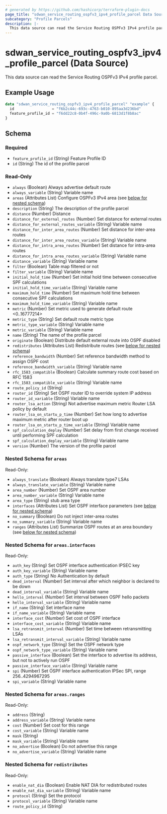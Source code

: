 ```yaml
---
# generated by https://github.com/hashicorp/terraform-plugin-docs
page_title: "sdwan_service_routing_ospfv3_ipv4_profile_parcel Data Source - terraform-provider-sdwan"
subcategory: "Profile Parcels"
description: |-
  This data source can read the Service Routing OSPFv3 IPv4 profile parcel.
---
```


# sdwan_service_routing_ospfv3_ipv4_profile_parcel (Data Source)

This data source can read the Service Routing OSPFv3 IPv4 profile parcel.

## Example Usage

```terraform
data "sdwan_service_routing_ospfv3_ipv4_profile_parcel" "example" {
  id                 = "f6b2c44c-693c-4763-b010-895aa3d236bd"
  feature_profile_id = "f6dd22c8-0b4f-496c-9a0b-6813d1f8b8ac"
}
```

<!-- schema generated by tfplugindocs -->
## Schema

### Required

- `feature_profile_id` (String) Feature Profile ID
- `id` (String) The id of the profile parcel

### Read-Only

- `always` (Boolean) Always advertise default route
- `always_variable` (String) Variable name
- `areas` (Attributes List) Configure OSPFv3 IPv4 area (see [below for nested schema](#nestedatt--areas))
- `description` (String) The description of the profile parcel
- `distance` (Number) Distance
- `distance_for_external_routes` (Number) Set distance for external routes
- `distance_for_external_routes_variable` (String) Variable name
- `distance_for_inter_area_routes` (Number) Set distance for inter-area routes
- `distance_for_inter_area_routes_variable` (String) Variable name
- `distance_for_intra_area_routes` (Number) Set distance for intra-area routes
- `distance_for_intra_area_routes_variable` (String) Variable name
- `distance_variable` (String) Variable name
- `filter` (Boolean) Table map filtered or not
- `filter_variable` (String) Variable name
- `initial_hold_time` (Number) Set initial hold time between consecutive SPF calculations
- `initial_hold_time_variable` (String) Variable name
- `maximum_hold_time` (Number) Set maximum hold time between consecutive SPF calculations
- `maximum_hold_time_variable` (String) Variable name
- `metric` (Number) Set metric used to generate default route <0..16777214>
- `metric_type` (String) Set default route metric type
- `metric_type_variable` (String) Variable name
- `metric_variable` (String) Variable name
- `name` (String) The name of the profile parcel
- `originate` (Boolean) Distribute default external route into OSPF disabled
- `redistributes` (Attributes List) Redistribute routes (see [below for nested schema](#nestedatt--redistributes))
- `reference_bandwidth` (Number) Set reference bandwidth method to assign OSPF cost
- `reference_bandwidth_variable` (String) Variable name
- `rfc_1583_compatible` (Boolean) Calculate summary route cost based on RFC 1583
- `rfc_1583_compatible_variable` (String) Variable name
- `route_policy_id` (String)
- `router_id` (String) Set OSPF router ID to override system IP address
- `router_id_variable` (String) Variable name
- `router_lsa_action` (String) Not advertise maximum metric Router LSA policy by default
- `router_lsa_on_startu_p_time` (Number) Set how long to advertise maximum metric after router boot up
- `router_lsa_on_startu_p_time_variable` (String) Variable name
- `spf_calculation_deplay` (Number) Set delay from first change received until performing SPF calculation
- `spf_calculation_deplay_variable` (String) Variable name
- `version` (Number) The version of the profile parcel

<a id="nestedatt--areas"></a>
### Nested Schema for `areas`

Read-Only:

- `always_translate` (Boolean) Always translate type7 LSAs
- `always_translate_variable` (String) Variable name
- `area_number` (Number) Set OSPF area number
- `area_number_variable` (String) Variable name
- `area_type` (String) stub area type
- `interfaces` (Attributes List) Set OSPF interface parameters (see [below for nested schema](#nestedatt--areas--interfaces))
- `no_summary` (Boolean) Do not inject inter-area routes
- `no_summary_variable` (String) Variable name
- `ranges` (Attributes List) Summarize OSPF routes at an area boundary (see [below for nested schema](#nestedatt--areas--ranges))

<a id="nestedatt--areas--interfaces"></a>
### Nested Schema for `areas.interfaces`

Read-Only:

- `auth_key` (String) Set OSPF interface authentication IPSEC key
- `auth_key_variable` (String) Variable name
- `auth_type` (String) No Authentication by default
- `dead_interval` (Number) Set interval after which neighbor is declared to be down
- `dead_interval_variable` (String) Variable name
- `hello_interval` (Number) Set interval between OSPF hello packets
- `hello_interval_variable` (String) Variable name
- `if_name` (String) Set interface name
- `if_name_variable` (String) Variable name
- `interface_cost` (Number) Set cost of OSPF interface
- `interface_cost_variable` (String) Variable name
- `lsa_retransmit_interval` (Number) Set time between retransmitting LSAs
- `lsa_retransmit_interval_variable` (String) Variable name
- `ospf_network_type` (String) Set the OSPF network type
- `ospf_network_type_variable` (String) Variable name
- `passive_interface` (Boolean) Set the interface to advertise its address, but not to actively run OSPF
- `passive_interface_variable` (String) Variable name
- `spi` (Number) Set OSPF interface authentication IPSec SPI, range 256..4294967295
- `spi_variable` (String) Variable name


<a id="nestedatt--areas--ranges"></a>
### Nested Schema for `areas.ranges`

Read-Only:

- `address` (String)
- `address_variable` (String) Variable name
- `cost` (Number) Set cost for this range
- `cost_variable` (String) Variable name
- `mask` (String)
- `mask_variable` (String) Variable name
- `no_advertise` (Boolean) Do not advertise this range
- `no_advertise_variable` (String) Variable name



<a id="nestedatt--redistributes"></a>
### Nested Schema for `redistributes`

Read-Only:

- `enable_nat_dia` (Boolean) Enable NAT DIA for redistributed routes
- `enable_nat_dia_variable` (String) Variable name
- `protocol` (String) Set the protocol
- `protocol_variable` (String) Variable name
- `route_policy_id` (String)

